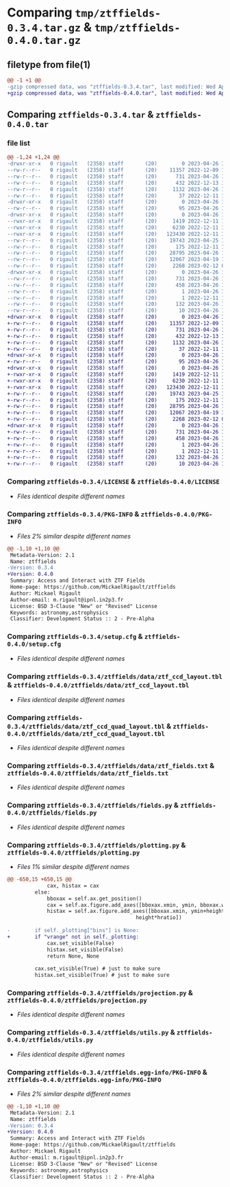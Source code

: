 # Comparing `tmp/ztffields-0.3.4.tar.gz` & `tmp/ztffields-0.4.0.tar.gz`

## filetype from file(1)

```diff
@@ -1 +1 @@
-gzip compressed data, was "ztffields-0.3.4.tar", last modified: Wed Apr 26 12:49:22 2023, max compression
+gzip compressed data, was "ztffields-0.4.0.tar", last modified: Wed Apr 26 14:03:14 2023, max compression
```

## Comparing `ztffields-0.3.4.tar` & `ztffields-0.4.0.tar`

### file list

```diff
@@ -1,24 +1,24 @@
-drwxr-xr-x   0 rigault   (2358) staff       (20)        0 2023-04-26 12:49:22.530425 ztffields-0.3.4/
--rw-r--r--   0 rigault   (2358) staff       (20)    11357 2022-12-09 18:53:25.000000 ztffields-0.3.4/LICENSE
--rw-r--r--   0 rigault   (2358) staff       (20)      731 2023-04-26 12:49:22.530484 ztffields-0.3.4/PKG-INFO
--rw-r--r--   0 rigault   (2358) staff       (20)      432 2022-12-13 14:52:32.000000 ztffields-0.3.4/README.md
--rw-r--r--   0 rigault   (2358) staff       (20)     1132 2023-04-26 12:49:22.530776 ztffields-0.3.4/setup.cfg
--rw-r--r--   0 rigault   (2358) staff       (20)       37 2022-12-11 14:43:45.000000 ztffields-0.3.4/setup.py
-drwxr-xr-x   0 rigault   (2358) staff       (20)        0 2023-04-26 12:49:22.529317 ztffields-0.3.4/ztffields/
--rw-r--r--   0 rigault   (2358) staff       (20)       95 2023-04-26 12:48:59.000000 ztffields-0.3.4/ztffields/__init__.py
-drwxr-xr-x   0 rigault   (2358) staff       (20)        0 2023-04-26 12:49:22.530266 ztffields-0.3.4/ztffields/data/
--rwxr-xr-x   0 rigault   (2358) staff       (20)     1419 2022-12-11 14:44:47.000000 ztffields-0.3.4/ztffields/data/ztf_ccd_layout.tbl
--rwxr-xr-x   0 rigault   (2358) staff       (20)     6230 2022-12-11 14:44:47.000000 ztffields-0.3.4/ztffields/data/ztf_ccd_quad_layout.tbl
--rwxr-xr-x   0 rigault   (2358) staff       (20)   123430 2022-12-11 14:44:47.000000 ztffields-0.3.4/ztffields/data/ztf_fields.txt
--rw-r--r--   0 rigault   (2358) staff       (20)    19743 2023-04-25 14:27:27.000000 ztffields-0.3.4/ztffields/fields.py
--rw-r--r--   0 rigault   (2358) staff       (20)      175 2022-12-11 14:47:26.000000 ztffields-0.3.4/ztffields/io.py
--rw-r--r--   0 rigault   (2358) staff       (20)    28795 2023-04-26 12:48:29.000000 ztffields-0.3.4/ztffields/plotting.py
--rw-r--r--   0 rigault   (2358) staff       (20)    12067 2023-04-19 13:38:56.000000 ztffields-0.3.4/ztffields/projection.py
--rw-r--r--   0 rigault   (2358) staff       (20)     2268 2023-02-12 07:53:02.000000 ztffields-0.3.4/ztffields/utils.py
-drwxr-xr-x   0 rigault   (2358) staff       (20)        0 2023-04-26 12:49:22.529951 ztffields-0.3.4/ztffields.egg-info/
--rw-r--r--   0 rigault   (2358) staff       (20)      731 2023-04-26 12:49:22.000000 ztffields-0.3.4/ztffields.egg-info/PKG-INFO
--rw-r--r--   0 rigault   (2358) staff       (20)      458 2023-04-26 12:49:22.000000 ztffields-0.3.4/ztffields.egg-info/SOURCES.txt
--rw-r--r--   0 rigault   (2358) staff       (20)        1 2023-04-26 12:49:22.000000 ztffields-0.3.4/ztffields.egg-info/dependency_links.txt
--rw-r--r--   0 rigault   (2358) staff       (20)        1 2022-12-11 14:44:59.000000 ztffields-0.3.4/ztffields.egg-info/not-zip-safe
--rw-r--r--   0 rigault   (2358) staff       (20)      132 2023-04-26 12:49:22.000000 ztffields-0.3.4/ztffields.egg-info/requires.txt
--rw-r--r--   0 rigault   (2358) staff       (20)       10 2023-04-26 12:49:22.000000 ztffields-0.3.4/ztffields.egg-info/top_level.txt
+drwxr-xr-x   0 rigault   (2358) staff       (20)        0 2023-04-26 14:03:14.766876 ztffields-0.4.0/
+-rw-r--r--   0 rigault   (2358) staff       (20)    11357 2022-12-09 18:53:25.000000 ztffields-0.4.0/LICENSE
+-rw-r--r--   0 rigault   (2358) staff       (20)      731 2023-04-26 14:03:14.766953 ztffields-0.4.0/PKG-INFO
+-rw-r--r--   0 rigault   (2358) staff       (20)      432 2022-12-13 14:52:32.000000 ztffields-0.4.0/README.md
+-rw-r--r--   0 rigault   (2358) staff       (20)     1132 2023-04-26 14:03:14.767279 ztffields-0.4.0/setup.cfg
+-rw-r--r--   0 rigault   (2358) staff       (20)       37 2022-12-11 14:43:45.000000 ztffields-0.4.0/setup.py
+drwxr-xr-x   0 rigault   (2358) staff       (20)        0 2023-04-26 14:03:14.765723 ztffields-0.4.0/ztffields/
+-rw-r--r--   0 rigault   (2358) staff       (20)       95 2023-04-26 14:02:47.000000 ztffields-0.4.0/ztffields/__init__.py
+drwxr-xr-x   0 rigault   (2358) staff       (20)        0 2023-04-26 14:03:14.766698 ztffields-0.4.0/ztffields/data/
+-rwxr-xr-x   0 rigault   (2358) staff       (20)     1419 2022-12-11 14:44:47.000000 ztffields-0.4.0/ztffields/data/ztf_ccd_layout.tbl
+-rwxr-xr-x   0 rigault   (2358) staff       (20)     6230 2022-12-11 14:44:47.000000 ztffields-0.4.0/ztffields/data/ztf_ccd_quad_layout.tbl
+-rwxr-xr-x   0 rigault   (2358) staff       (20)   123430 2022-12-11 14:44:47.000000 ztffields-0.4.0/ztffields/data/ztf_fields.txt
+-rw-r--r--   0 rigault   (2358) staff       (20)    19743 2023-04-25 14:27:27.000000 ztffields-0.4.0/ztffields/fields.py
+-rw-r--r--   0 rigault   (2358) staff       (20)      175 2022-12-11 14:47:26.000000 ztffields-0.4.0/ztffields/io.py
+-rw-r--r--   0 rigault   (2358) staff       (20)    28795 2023-04-26 14:00:48.000000 ztffields-0.4.0/ztffields/plotting.py
+-rw-r--r--   0 rigault   (2358) staff       (20)    12067 2023-04-19 13:38:56.000000 ztffields-0.4.0/ztffields/projection.py
+-rw-r--r--   0 rigault   (2358) staff       (20)     2268 2023-02-12 07:53:02.000000 ztffields-0.4.0/ztffields/utils.py
+drwxr-xr-x   0 rigault   (2358) staff       (20)        0 2023-04-26 14:03:14.766369 ztffields-0.4.0/ztffields.egg-info/
+-rw-r--r--   0 rigault   (2358) staff       (20)      731 2023-04-26 14:03:14.000000 ztffields-0.4.0/ztffields.egg-info/PKG-INFO
+-rw-r--r--   0 rigault   (2358) staff       (20)      458 2023-04-26 14:03:14.000000 ztffields-0.4.0/ztffields.egg-info/SOURCES.txt
+-rw-r--r--   0 rigault   (2358) staff       (20)        1 2023-04-26 14:03:14.000000 ztffields-0.4.0/ztffields.egg-info/dependency_links.txt
+-rw-r--r--   0 rigault   (2358) staff       (20)        1 2022-12-11 14:44:59.000000 ztffields-0.4.0/ztffields.egg-info/not-zip-safe
+-rw-r--r--   0 rigault   (2358) staff       (20)      132 2023-04-26 14:03:14.000000 ztffields-0.4.0/ztffields.egg-info/requires.txt
+-rw-r--r--   0 rigault   (2358) staff       (20)       10 2023-04-26 14:03:14.000000 ztffields-0.4.0/ztffields.egg-info/top_level.txt
```

### Comparing `ztffields-0.3.4/LICENSE` & `ztffields-0.4.0/LICENSE`

 * *Files identical despite different names*

### Comparing `ztffields-0.3.4/PKG-INFO` & `ztffields-0.4.0/PKG-INFO`

 * *Files 2% similar despite different names*

```diff
@@ -1,10 +1,10 @@
 Metadata-Version: 2.1
 Name: ztffields
-Version: 0.3.4
+Version: 0.4.0
 Summary: Access and Interact with ZTF Fields
 Home-page: https://github.com/MickaelRigault/ztffields
 Author: Mickael Rigault
 Author-email: m.rigault@ipnl.in2p3.fr
 License: BSD 3-Clause "New" or "Revised" License
 Keywords: astronomy,astrophysics
 Classifier: Development Status :: 2 - Pre-Alpha
```

### Comparing `ztffields-0.3.4/setup.cfg` & `ztffields-0.4.0/setup.cfg`

 * *Files identical despite different names*

### Comparing `ztffields-0.3.4/ztffields/data/ztf_ccd_layout.tbl` & `ztffields-0.4.0/ztffields/data/ztf_ccd_layout.tbl`

 * *Files identical despite different names*

### Comparing `ztffields-0.3.4/ztffields/data/ztf_ccd_quad_layout.tbl` & `ztffields-0.4.0/ztffields/data/ztf_ccd_quad_layout.tbl`

 * *Files identical despite different names*

### Comparing `ztffields-0.3.4/ztffields/data/ztf_fields.txt` & `ztffields-0.4.0/ztffields/data/ztf_fields.txt`

 * *Files identical despite different names*

### Comparing `ztffields-0.3.4/ztffields/fields.py` & `ztffields-0.4.0/ztffields/fields.py`

 * *Files identical despite different names*

### Comparing `ztffields-0.3.4/ztffields/plotting.py` & `ztffields-0.4.0/ztffields/plotting.py`

 * *Files 1% similar despite different names*

```diff
@@ -650,15 +650,15 @@
             cax, histax = cax
         else:
             bboxax = self.ax.get_position()
             cax = self.ax.figure.add_axes([bboxax.xmin, ymin, bboxax.width, height*(1-(hratio+gapratio))])
             histax = self.ax.figure.add_axes([bboxax.xmin, ymin+height*(1-hratio), bboxax.width, 
                                          height*hratio])
 
-        if self._plotting["bins"] is None:
+        if "vrange" not in self._plotting:
             cax.set_visible(False)
             histax.set_visible(False)
             return None, None
     
         cax.set_visible(True) # just to make sure
         histax.set_visible(True) # just to make sure
```

### Comparing `ztffields-0.3.4/ztffields/projection.py` & `ztffields-0.4.0/ztffields/projection.py`

 * *Files identical despite different names*

### Comparing `ztffields-0.3.4/ztffields/utils.py` & `ztffields-0.4.0/ztffields/utils.py`

 * *Files identical despite different names*

### Comparing `ztffields-0.3.4/ztffields.egg-info/PKG-INFO` & `ztffields-0.4.0/ztffields.egg-info/PKG-INFO`

 * *Files 2% similar despite different names*

```diff
@@ -1,10 +1,10 @@
 Metadata-Version: 2.1
 Name: ztffields
-Version: 0.3.4
+Version: 0.4.0
 Summary: Access and Interact with ZTF Fields
 Home-page: https://github.com/MickaelRigault/ztffields
 Author: Mickael Rigault
 Author-email: m.rigault@ipnl.in2p3.fr
 License: BSD 3-Clause "New" or "Revised" License
 Keywords: astronomy,astrophysics
 Classifier: Development Status :: 2 - Pre-Alpha
```

